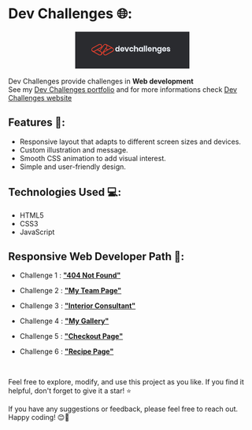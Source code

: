 # Dev Challenges 🌐:

<div align="center">
  
  ![](logo-dev-challenges.png)
  
</div>

Dev Challenges provide challenges in **Web development**   
See my [Dev Challenges portfolio](https://portfolio.devchallenges.io/rahil1202) and for more informations check [Dev Challenges website](https://devchallenges.io/)

## Features 🌟:

- Responsive layout that adapts to different screen sizes and devices.
- Custom illustration and message.
- Smooth CSS animation to add visual interest.
- Simple and user-friendly design.

## Technologies Used 💻:

- HTML5
- CSS3
- JavaScript


## Responsive Web Developer Path 📝:

- Challenge 1 : [**"404 Not Found"**](https://github.com/rahil1202/dev-challenges/responsive-web-developer/404-not-found)

- Challenge 2 : [**"My Team Page"**](https://github.com/rahil1202/dev-challenges/responsive-web-developer/my-team-page)

- Challenge 3 : [**"Interior Consultant"**](https://github.com/rahil1202/dev-challenges/responsive-web-developer/interior-consultant)

- Challenge 4 : [**"My Gallery"**](https://github.com/rahil1202/dev-challenges/responsive-web-developer/my-gallery)

- Challenge 5 : [**"Checkout Page"**](https://github.com/rahil1202/dev-challenges/responsive-web-developer/checkout-page)

- Challenge 6 : [**"Recipe Page"**](https://github.com/rahil1202/dev-challenges/responsive-web-developer/recipe-page)

<br>

Feel free to explore, modify, and use this project as you like. If you find it helpful, don't forget to give it a star! ⭐️

If you have any suggestions or feedback, please feel free to reach out. Happy coding! 😊🚀

